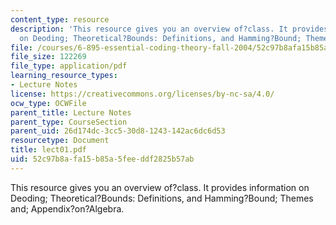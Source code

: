```yaml
---
content_type: resource
description: 'This resource gives you an overview of?class. It provides information
  on Deoding; Theoretical?Bounds: Definitions, and Hamming?Bound; Themes and; Appendix?on?Algebra.'
file: /courses/6-895-essential-coding-theory-fall-2004/52c97b8afa15b85a5feeddf2825b57ab_lect01.pdf
file_size: 122269
file_type: application/pdf
learning_resource_types:
- Lecture Notes
license: https://creativecommons.org/licenses/by-nc-sa/4.0/
ocw_type: OCWFile
parent_title: Lecture Notes
parent_type: CourseSection
parent_uid: 26d174dc-3cc5-30d8-1243-142ac6dc6d53
resourcetype: Document
title: lect01.pdf
uid: 52c97b8a-fa15-b85a-5fee-ddf2825b57ab
---
```

This resource gives you an overview of?class. It provides information on Deoding; Theoretical?Bounds: Definitions, and Hamming?Bound; Themes and; Appendix?on?Algebra.